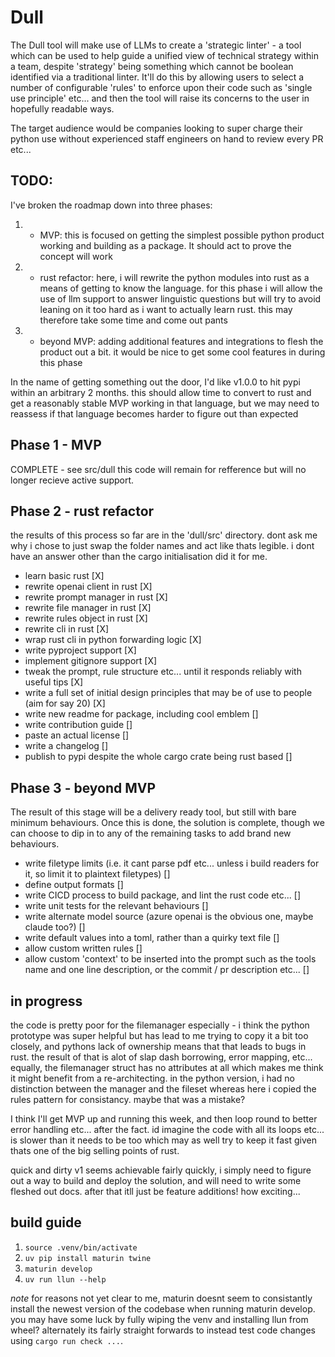 # Dull

The Dull tool will make use of LLMs to create a 'strategic linter' - a tool which can be used to help guide a unified view of technical strategy within a team, despite 'strategy' being something which cannot be boolean identified via a traditional linter. It'll do this by allowing users to select a number of configurable 'rules' to enforce upon their code such as 'single use principle' etc... and then the tool will raise its concerns to the user in hopefully readable ways.

The target audience would be companies looking to super charge their python use without experienced staff engineers on hand to review every PR etc...

## TODO:

I've broken the roadmap down into three phases:

1. - MVP: this is focused on getting the simplest possible python product working and building as a package. It should act to prove the concept will work
2. - rust refactor: here, i will rewrite the python modules into rust as a means of getting to know the language. for this phase i will allow the use of llm support to answer linguistic questions but will try to avoid leaning on it too hard as i want to actually learn rust. this may therefore take some time and come out pants
3. - beyond MVP: adding additional features and integrations to flesh the product out a bit. it would be nice to get some cool features in during this phase

In the name of getting something out the door, I'd like v1.0.0 to hit pypi within an arbitrary 2 months. this should allow time to convert to rust and get a reasonably stable MVP working in that language, but we may need to reassess if that language becomes harder to figure out than expected

Phase 1 - MVP
-------------
COMPLETE - see src/dull
this code will remain for refference but will no longer recieve active support.

Phase 2 - rust refactor
-----------------------
the results of this process so far are in the 'dull/src' directory. dont ask me why i chose to just swap the folder names and act like thats legible. i dont have an answer other than the cargo initialisation did it for me.

- learn basic rust [X]
- rewrite openai client in rust [X]
- rewrite prompt manager in rust [X]
- rewrite file manager in rust [X]
- rewrite rules object in rust [X]
- rewrite cli in rust [X]
- wrap rust cli in python forwarding logic [X]
- write pyproject support [X]
- implement gitignore support [X]
- tweak the prompt, rule structure etc... until it responds reliably with useful tips [X]
- write a full set of initial design principles that may be of use to people (aim for say 20) [X]
- write new readme for package, including cool emblem []
- write contribution guide []
- paste an actual license []
- write a changelog []
- publish to pypi despite the whole cargo crate being rust based []

Phase 3 - beyond MVP
--------------------
The result of this stage will be a delivery ready tool, but still with bare minimum behaviours. Once this is done, the solution is complete, though we can choose to dip in to any of the remaining tasks to add brand new behaviours.

- write filetype limits (i.e. it cant parse pdf etc... unless i build readers for it, so limit it to plaintext filetypes) []
- define output formats []
- write CICD process to build package, and lint the rust code etc... []
- write unit tests for the relevant behaviours []
- write alternate model source (azure openai is the obvious one, maybe claude too?) []
- write default values into a toml, rather than a quirky text file []
- allow custom written rules []
- allow custom 'context' to be inserted into the prompt such as the tools name and one line description, or the commit / pr description etc... []

## in progress

the code is pretty poor for the filemanager especially - i think the python prototype was super helpful but has lead to me trying to copy it a bit too closely, and pythons lack of ownership means that that leads to bugs in rust. the result of that is alot of slap dash borrowing, error mapping, etc... equally, the filemanager struct has no attributes at all which makes me think it might benefit from a re-architecting. in the python version, i had no distinction between the manager and the fileset whereas here i copied the rules pattern for consistancy. maybe that was a mistake?

I think I'll get MVP up and running this week, and then loop round to better error handling etc... after the fact. id imagine the code with all its loops etc... is slower than it needs to be too which may as well try to keep it fast given thats one of the big selling points of rust.

quick and dirty v1 seems achievable fairly quickly, i simply need to figure out a way to build and deploy the solution, and will need to write some fleshed out docs.
after that itll just be feature additions!
how exciting...

## build guide

1. `source .venv/bin/activate`
2. `uv pip install maturin twine`
3. `maturin develop`
4. `uv run llun --help`

*note* for reasons not yet clear to me, maturin doesnt seem to consistantly install the newest version of the codebase when running maturin develop. you may have some luck by fully wiping the venv and installing llun from wheel? alternately its fairly straight forwards to instead test code changes using `cargo run check ...`.
